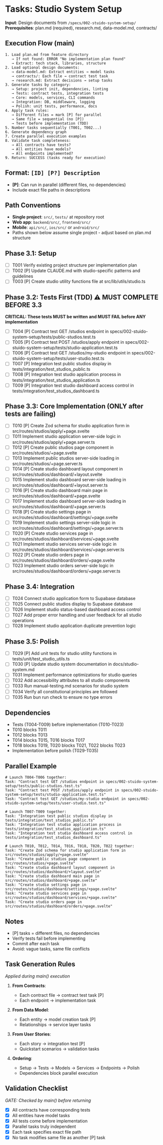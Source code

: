 # Tasks: Studio System Setup

**Input**: Design documents from `/specs/002-stuido-system-setup/`
**Prerequisites**: plan.md (required), research.md, data-model.md, contracts/

## Execution Flow (main)

```
1. Load plan.md from feature directory
   → If not found: ERROR "No implementation plan found"
   → Extract: tech stack, libraries, structure
2. Load optional design documents:
   → data-model.md: Extract entities → model tasks
   → contracts/: Each file → contract test task
   → research.md: Extract decisions → setup tasks
3. Generate tasks by category:
   → Setup: project init, dependencies, linting
   → Tests: contract tests, integration tests
   → Core: models, services, CLI commands
   → Integration: DB, middleware, logging
   → Polish: unit tests, performance, docs
4. Apply task rules:
   → Different files = mark [P] for parallel
   → Same file = sequential (no [P])
   → Tests before implementation (TDD)
5. Number tasks sequentially (T001, T002...)
6. Generate dependency graph
7. Create parallel execution examples
8. Validate task completeness:
   → All contracts have tests?
   → All entities have models?
   → All endpoints implemented?
9. Return: SUCCESS (tasks ready for execution)
```

## Format: `[ID] [P?] Description`

- **[P]**: Can run in parallel (different files, no dependencies)
- Include exact file paths in descriptions

## Path Conventions

- **Single project**: `src/`, `tests/` at repository root
- **Web app**: `backend/src/`, `frontend/src/`
- **Mobile**: `api/src/`, `ios/src/` or `android/src/`
- Paths shown below assume single project - adjust based on plan.md structure

## Phase 3.1: Setup

- [ ] T001 Verify existing project structure per implementation plan
- [ ] T002 [P] Update CLAUDE.md with studio-specific patterns and guidelines
- [ ] T003 [P] Create studio utility functions file at src/lib/utils/studio.ts

## Phase 3.2: Tests First (TDD) ⚠️ MUST COMPLETE BEFORE 3.3

**CRITICAL: These tests MUST be written and MUST FAIL before ANY implementation**

- [ ] T004 [P] Contract test GET /studios endpoint in specs/002-stuido-system-setup/tests/public-studios.test.ts
- [ ] T005 [P] Contract test POST /studios/apply endpoint in specs/002-stuido-system-setup/tests/studio-application.test.ts
- [ ] T006 [P] Contract test GET /studios/my-studio endpoint in specs/002-stuido-system-setup/tests/user-studio.test.ts
- [ ] T007 [P] Integration test public studios display in tests/integration/test_studios_public.ts
- [ ] T008 [P] Integration test studio application process in tests/integration/test_studios_application.ts
- [ ] T009 [P] Integration test studio dashboard access control in tests/integration/test_studios_dashboard.ts

## Phase 3.3: Core Implementation (ONLY after tests are failing)

- [ ] T010 [P] Create Zod schema for studio application form in src/routes/studios/apply/+page.svelte
- [ ] T011 Implement studio application server-side logic in src/routes/studios/apply/+page.server.ts
- [ ] T012 [P] Create public studios page component in src/routes/studios/+page.svelte
- [ ] T013 Implement public studios server-side loading in src/routes/studios/+page.server.ts
- [ ] T014 [P] Create studio dashboard layout component in src/routes/studios/dashboard/+layout.svelte
- [ ] T015 Implement studio dashboard server-side loading in src/routes/studios/dashboard/+layout.server.ts
- [ ] T016 [P] Create studio dashboard main page in src/routes/studios/dashboard/+page.svelte
- [ ] T017 Implement studio dashboard server-side loading in src/routes/studios/dashboard/+page.server.ts
- [ ] T018 [P] Create studio settings page in src/routes/studios/dashboard/settings/+page.svelte
- [ ] T019 Implement studio settings server-side logic in src/routes/studios/dashboard/settings/+page.server.ts
- [ ] T020 [P] Create studio services page in src/routes/studios/dashboard/services/+page.svelte
- [ ] T021 Implement studio services server-side logic in src/routes/studios/dashboard/services/+page.server.ts
- [ ] T022 [P] Create studio orders page in src/routes/studios/dashboard/orders/+page.svelte
- [ ] T023 Implement studio orders server-side logic in src/routes/studios/dashboard/orders/+page.server.ts

## Phase 3.4: Integration

- [ ] T024 Connect studio application form to Supabase database
- [ ] T025 Connect public studios display to Supabase database
- [ ] T026 Implement studio status-based dashboard access control
- [ ] T027 Add proper error handling and user feedback for all studio operations
- [ ] T028 Implement studio application duplicate prevention logic

## Phase 3.5: Polish

- [ ] T029 [P] Add unit tests for studio utility functions in tests/unit/test_studio_utils.ts
- [ ] T030 [P] Update studio system documentation in docs/studio-system.md
- [ ] T031 Implement performance optimizations for studio queries
- [ ] T032 Add accessibility attributes to all studio components
- [ ] T033 Run manual-testing.md scenarios for studio system
- [ ] T034 Verify all constitutional principles are followed
- [ ] T035 Run bun run check to ensure no type errors

## Dependencies

- Tests (T004-T009) before implementation (T010-T023)
- T010 blocks T011
- T012 blocks T013
- T014 blocks T015, T016 blocks T017
- T018 blocks T019, T020 blocks T021, T022 blocks T023
- Implementation before polish (T029-T035)

## Parallel Example

```
# Launch T004-T006 together:
Task: "Contract test GET /studios endpoint in specs/002-stuido-system-setup/tests/public-studios.test.ts"
Task: "Contract test POST /studios/apply endpoint in specs/002-stuido-system-setup/tests/studio-application.test.ts"
Task: "Contract test GET /studios/my-studio endpoint in specs/002-stuido-system-setup/tests/user-studio.test.ts"

# Launch T007-T009 together:
Task: "Integration test public studios display in tests/integration/test_studios_public.ts"
Task: "Integration test studio application process in tests/integration/test_studios_application.ts"
Task: "Integration test studio dashboard access control in tests/integration/test_studios_dashboard.ts"

# Launch T010, T012, T014, T016, T018, T020, T022 together:
Task: "Create Zod schema for studio application form in src/routes/studios/apply/+page.svelte"
Task: "Create public studios page component in src/routes/studios/+page.svelte"
Task: "Create studio dashboard layout component in src/routes/studios/dashboard/+layout.svelte"
Task: "Create studio dashboard main page in src/routes/studios/dashboard/+page.svelte"
Task: "Create studio settings page in src/routes/studios/dashboard/settings/+page.svelte"
Task: "Create studio services page in src/routes/studios/dashboard/services/+page.svelte"
Task: "Create studio orders page in src/routes/studios/dashboard/orders/+page.svelte"
```

## Notes

- [P] tasks = different files, no dependencies
- Verify tests fail before implementing
- Commit after each task
- Avoid: vague tasks, same file conflicts

## Task Generation Rules

_Applied during main() execution_

1. **From Contracts**:
   - Each contract file → contract test task [P]
   - Each endpoint → implementation task

2. **From Data Model**:
   - Each entity → model creation task [P]
   - Relationships → service layer tasks

3. **From User Stories**:
   - Each story → integration test [P]
   - Quickstart scenarios → validation tasks

4. **Ordering**:
   - Setup → Tests → Models → Services → Endpoints → Polish
   - Dependencies block parallel execution

## Validation Checklist

_GATE: Checked by main() before returning_

- [x] All contracts have corresponding tests
- [x] All entities have model tasks
- [x] All tests come before implementation
- [x] Parallel tasks truly independent
- [x] Each task specifies exact file path
- [x] No task modifies same file as another [P] task
